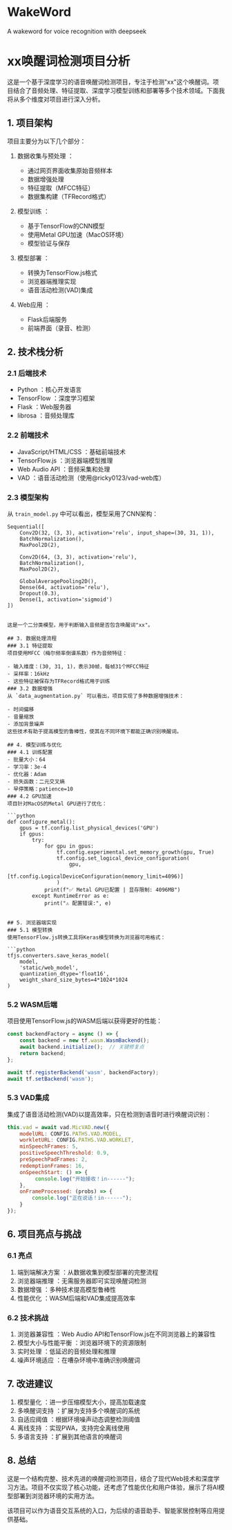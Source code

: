 # WakeWord
A wakeword for voice recognition with deepseek
# xx唤醒词检测项目分析
这是一个基于深度学习的语音唤醒词检测项目，专注于检测"xx"这个唤醒词。项目结合了音频处理、特征提取、深度学习模型训练和部署等多个技术领域。下面我将从多个维度对项目进行深入分析。

## 1. 项目架构
项目主要分为以下几个部分：

1. 数据收集与预处理 ：
   
   - 通过网页界面收集原始音频样本
   - 数据增强处理
   - 特征提取（MFCC特征）
   - 数据集构建（TFRecord格式）
2. 模型训练 ：
   
   - 基于TensorFlow的CNN模型
   - 使用Metal GPU加速（MacOS环境）
   - 模型验证与保存
3. 模型部署 ：
   
   - 转换为TensorFlow.js格式
   - 浏览器端推理实现
   - 语音活动检测(VAD)集成
4. Web应用 ：
   
   - Flask后端服务
   - 前端界面（录音、检测）
## 2. 技术栈分析
### 2.1 后端技术
- Python ：核心开发语言
- TensorFlow ：深度学习框架
- Flask ：Web服务器
- librosa ：音频处理库
### 2.2 前端技术
- JavaScript/HTML/CSS ：基础前端技术
- TensorFlow.js ：浏览器端模型推理
- Web Audio API ：音频采集和处理
- VAD ：语音活动检测（使用@ricky0123/vad-web库）
### 2.3 模型架构
从 `train_model.py` 中可以看出，模型采用了CNN架构：

```plaintext
Sequential([
    Conv2D(32, (3, 3), activation='relu', input_shape=(30, 31, 1)),
    BatchNormalization(),
    MaxPool2D(2),
    
    Conv2D(64, (3, 3), activation='relu'),
    BatchNormalization(),
    MaxPool2D(2),
    
    GlobalAveragePooling2D(),
    Dense(64, activation='relu'),
    Dropout(0.3),
    Dense(1, activation='sigmoid')
])
 ```
```

这是一个二分类模型，用于判断输入音频是否包含唤醒词"xx"。

## 3. 数据处理流程
### 3.1 特征提取
项目使用MFCC（梅尔频率倒谱系数）作为音频特征：

- 输入维度：(30, 31, 1)，表示30帧，每帧31个MFCC特征
- 采样率：16kHz
- 这些特征被保存为TFRecord格式用于训练
### 3.2 数据增强
从 `data_augmentation.py` 可以看出，项目实现了多种数据增强技术：

- 时间偏移
- 音量缩放
- 添加背景噪声
这些技术有助于提高模型的鲁棒性，使其在不同环境下都能正确识别唤醒词。

## 4. 模型训练与优化
### 4.1 训练配置
- 批量大小：64
- 学习率：3e-4
- 优化器：Adam
- 损失函数：二元交叉熵
- 早停策略：patience=10
### 4.2 GPU加速
项目针对MacOS的Metal GPU进行了优化：

```python
def configure_metal():
    gpus = tf.config.list_physical_devices('GPU')
    if gpus:
        try:
            for gpu in gpus:
                tf.config.experimental.set_memory_growth(gpu, True)
                tf.config.set_logical_device_configuration(
                    gpu,
                    [tf.config.LogicalDeviceConfiguration(memory_limit=4096)]
                )
            print(f"✅ Metal GPU已配置 | 显存限制: 4096MB")
        except RuntimeError as e:
            print("⚠️ 配置错误:", e)
 ```
```

## 5. 浏览器端实现
### 5.1 模型转换
使用TensorFlow.js转换工具将Keras模型转换为浏览器可用格式：

```python
tfjs.converters.save_keras_model(
    model,
    'static/web_model',
    quantization_dtype='float16',
    weight_shard_size_bytes=4*1024*1024
)
 ```

### 5.2 WASM后端
项目使用TensorFlow.js的WASM后端以获得更好的性能：

```javascript
const backendFactory = async () => {
    const backend = new tf.wasm.WasmBackend();
    await backend.initialize();  // 关键修复点
    return backend;
};

await tf.registerBackend('wasm', backendFactory);
await tf.setBackend('wasm');
 ```

### 5.3 VAD集成
集成了语音活动检测(VAD)以提高效率，只在检测到语音时进行唤醒词识别：

```javascript
this.vad = await vad.MicVAD.new({
    modelURL: CONFIG.PATHS.VAD.MODEL,
    workletURL: CONFIG.PATHS.VAD.WORKLET,
    minSpeechFrames: 5,
    positiveSpeechThreshold: 0.9,
    preSpeechPadFrames: 2,
    redemptionFrames: 16,
    onSpeechStart: () => {
         console.log("开始接收！in------");
    },
    onFrameProcessed: (probs) => {
        console.log("正在说话！in------");
    }
});
 ```

## 6. 项目亮点与挑战
### 6.1 亮点
1. 端到端解决方案 ：从数据收集到模型部署的完整流程
2. 浏览器端推理 ：无需服务器即可实现唤醒词检测
3. 数据增强 ：多种技术提高模型鲁棒性
4. 性能优化 ：WASM后端和VAD集成提高效率
### 6.2 技术挑战
1. 浏览器兼容性 ：Web Audio API和TensorFlow.js在不同浏览器上的兼容性
2. 模型大小与性能平衡 ：浏览器环境下的资源限制
3. 实时处理 ：低延迟的音频处理和推理
4. 噪声环境适应 ：在嘈杂环境中准确识别唤醒词
## 7. 改进建议
1. 模型量化 ：进一步压缩模型大小，提高加载速度
2. 多唤醒词支持 ：扩展为支持多个唤醒词的系统
3. 自适应阈值 ：根据环境噪声动态调整检测阈值
4. 离线支持 ：实现PWA，支持完全离线使用
5. 多语言支持 ：扩展到其他语言的唤醒词
## 8. 总结
这是一个结构完整、技术先进的唤醒词检测项目，结合了现代Web技术和深度学习方法。项目不仅实现了核心功能，还考虑了性能优化和用户体验，展示了将AI模型部署到浏览器环境的实用方法。

该项目可以作为语音交互系统的入口，为后续的语音助手、智能家居控制等应用提供基础。
